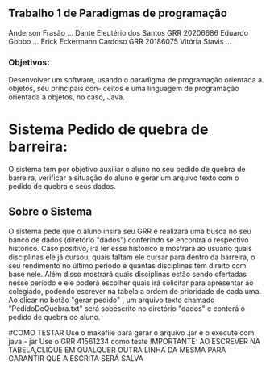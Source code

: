 ## Trabalho 1 de Paradigmas de programação 
Anderson Frasão ...
Dante Eleutério dos Santos GRR 20206686
Eduardo Gobbo ...
Erick Eckermann Cardoso GRR  20186075
Vitória Stavis ...
### Objetivos:
Desenvolver um software, usando o paradigma de programação orientada a objetos, seu principais con-
ceitos e uma linguagem de programação orientada a objetos, no caso, Java.

# Sistema Pedido de quebra de barreira:
O sistema tem por objetivo auxiliar o aluno no seu pedido de quebra de barreira, verificar a situação do
aluno e gerar um arquivo texto com o pedido de quebra e seus dados. 

## Sobre o Sistema
O sistema pede que o aluno insira seu GRR e realizará uma busca no seu banco de dados (diretório "dados") conferindo se encontra o respectivo
histórico. Caso positivo, irá ler esse histórico e mostrará ao usuário quais disciplinas ele já cursou, quais faltam ele cursar para dentro da 
barreira, o seu rendimento no último período e quantas disciplinas tem direito com base nele. Além disso mostrará quais disciplinas estão sendo
ofertadas nesse período e ele poderá escolher quais irá solicitar para apresentar ao colegiado, podendo escrever na tabela a ordem de prioridade
de cada uma. Ao clicar no botão "gerar pedido" , um arquivo texto chamado "PedidoDeQuebra.txt" será sobescrito no diretório "dados" e conterá o pedido de quebra do aluno.

#COMO TESTAR
Use o makefile para gerar o arquivo .jar e o execute com java - jar
Use o GRR 41561234 como teste
IMPORTANTE: AO ESCREVER NA TABELA,CLIQUE EM QUALQUER OUTRA LINHA DA MESMA PARA GARANTIR QUE A ESCRITA SERÁ SALVA
